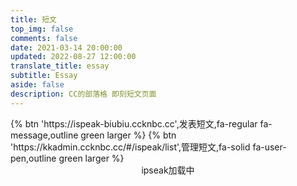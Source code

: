 ```yaml
---
title: 短文
top_img: false
comments: false
date: 2021-03-14 20:00:00
updated: 2022-08-27 12:00:00
translate_title: essay
subtitle: Essay
aside: false
description: CC的部落格 即刻短文页面
---
```

<div class="btn-center">
{% btn 'https://ispeak-biubiu.ccknbc.cc',发表短文,fa-regular fa-message,outline green larger %}
{% btn 'https://kkadmin.ccknbc.cc/#/ispeak/list',管理短文,fa-solid fa-user-pen,outline green larger %}
</div>

<div id="tip" style="text-align:center;">ipseak加载中</div>
<div class='js-pjax' id="ispeak"></div>
<link
  rel="stylesheet"
  href="https://jsd.cdn.zzko.cn/npm/highlight.js/styles/atom-one-dark.min.css"
/>
<link
  rel="stylesheet"
  href="https://jsd.cdn.zzko.cn/npm/ispeak/style.css"
/>

<script src="https://jsd.cdn.zzko.cn/npm/highlight.js/highlight.min.js"></script>
<script src="https://jsd.cdn.zzko.cn/npm/marked@v3/marked.min.js"></script>
<script src="https://jsd.cdn.zzko.cn/npm/ispeak/ispeak.umd.js"></script>
<!-- CSS -->
<link
  rel="stylesheet"
  href="https://jsd.cdn.zzko.cn/npm/@waline/client/dist/waline.css"
/>
<link rel="stylesheet" href="https://jsd.cdn.zzko.cn/npm/@waline/client/dist/waline-meta.css"/>
<script>
  var head = document.getElementsByTagName('head')[0]
  var meta = document.createElement('meta')
  meta.name = 'referrer'
  meta.content = 'no-referrer'
  head.appendChild(meta)
  if (ispeak) {
    ispeak
      .init({
        el: '#ispeak',
        api: 'https://kkapi.ccknbc.cc/',
        author: '621cd42048c49d6f96787626',
        pageSize: 10,
        loading_img: 'https://bu.dusays.com/2022/05/01/626e88f349943.gif',
        speakPage: '/essay',
        githubClientId: 'Iv1.f333c02f5f6676e8',
        comment: function (speak) {
          // 4.4.0 之后在此回调函数中初始化评论
          const { _id, title, content } = speak
          const contentSub = content.substring(0, 30)
          import("https://jsd.cdn.zzko.cn/npm/@waline/client/dist/waline.js").then((Waline) => {
            Waline.init({
              el: '.ispeak-comment', // 默认情况下 ipseak 生成class为 ispeak-comment 的div
              path: '/essay/speak?q=' + _id, // 手动传入当前speak的唯一id
              title: title || contentSub, // 手动传入当前speak的标题(由于content可能过长，因此截取前30个字符)
              serverURL: 'https://waline.ccknbc.cc',
              pageSize: 10,
              requiredMeta: ["nick", "mail"],
              login: 'force',
              dark: 'html[data-theme="dark"]',
              imageUploader: function (file) {
                let formData = new FormData();
                let headers = new Headers();
                formData.append("file", file);
                formData.append("album_id", "10");
                formData.append("permission", "0");
                headers.append("Authorization", "Bearer 24|o8Crl5y0oK3luyUs17fBxDtAcevk1iiLHVFMNjpA");
                headers.append("Accept", "application/json");
                return fetch("https://wmimg.com/api/v1/upload", {
                  method: "POST",
                  headers: headers,
                  body: formData,
                })
                  .then((resp) => resp.json())
                  .then((resp) => resp.data.links.url);
                },
              turnstileKey: '0x4AAAAAAAECBl27OB5SZrQT',
              emoji:
                [
                  "https://jsd.cdn.zzko.cn/npm/sticker-heo/Sticker-100/",
                  // "https://jsd.cdn.zzko.cn/npm/telegram-gif/Telegram-Gif/",
                  // "https://jsd.cdn.zzko.cn/npm/@waline/emojis/tw-emoji/"
                ]
            })
          }).catch(error => console.error('Waline加载失败', error));
        }
      })
      .then(function () {
        console.log('ispeak 加载完成')
        document.getElementById('tip').style.display = 'none'
      })
  } else {
    document.getElementById('tip').innerHTML = 'ipseak依赖加载失败！'
  }
</script>